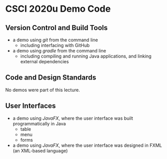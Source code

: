 # CSCI 2020u Demo Code

## Version Control and Build Tools

- a demo using _git_ from the command line
	- including interfacing with GitHub
- a demo using _gradle_ from the command line
	- including compiling and running Java applications, and linking external dependencies

## Code and Design Standards

No demos were part of this lecture.

## User Interfaces

- a demo using _JavaFX_, where the user interface was built programmatically in Java
	- table
	- menu
	- forms
- a demo using _JavaFX_, where the user interface was designed in FXML (an XML-based language)
